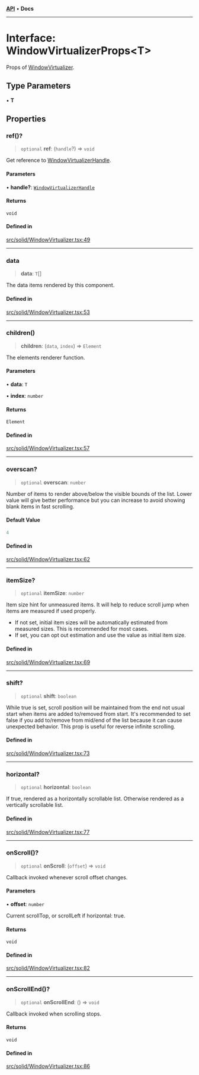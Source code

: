 [**API**](../../API.md) • **Docs**

***

# Interface: WindowVirtualizerProps\<T\>

Props of [WindowVirtualizer](../functions/WindowVirtualizer.md).

## Type Parameters

• **T**

## Properties

### ref()?

> `optional` **ref**: (`handle`?) => `void`

Get reference to [WindowVirtualizerHandle](WindowVirtualizerHandle.md).

#### Parameters

• **handle?**: [`WindowVirtualizerHandle`](WindowVirtualizerHandle.md)

#### Returns

`void`

#### Defined in

[src/solid/WindowVirtualizer.tsx:49](https://github.com/inokawa/virtua/blob/cde6b757a74b1e8c69e920fc596425ef39738abf/src/solid/WindowVirtualizer.tsx#L49)

***

### data

> **data**: `T`[]

The data items rendered by this component.

#### Defined in

[src/solid/WindowVirtualizer.tsx:53](https://github.com/inokawa/virtua/blob/cde6b757a74b1e8c69e920fc596425ef39738abf/src/solid/WindowVirtualizer.tsx#L53)

***

### children()

> **children**: (`data`, `index`) => `Element`

The elements renderer function.

#### Parameters

• **data**: `T`

• **index**: `number`

#### Returns

`Element`

#### Defined in

[src/solid/WindowVirtualizer.tsx:57](https://github.com/inokawa/virtua/blob/cde6b757a74b1e8c69e920fc596425ef39738abf/src/solid/WindowVirtualizer.tsx#L57)

***

### overscan?

> `optional` **overscan**: `number`

Number of items to render above/below the visible bounds of the list. Lower value will give better performance but you can increase to avoid showing blank items in fast scrolling.

#### Default Value

```ts
4
```

#### Defined in

[src/solid/WindowVirtualizer.tsx:62](https://github.com/inokawa/virtua/blob/cde6b757a74b1e8c69e920fc596425ef39738abf/src/solid/WindowVirtualizer.tsx#L62)

***

### itemSize?

> `optional` **itemSize**: `number`

Item size hint for unmeasured items. It will help to reduce scroll jump when items are measured if used properly.

- If not set, initial item sizes will be automatically estimated from measured sizes. This is recommended for most cases.
- If set, you can opt out estimation and use the value as initial item size.

#### Defined in

[src/solid/WindowVirtualizer.tsx:69](https://github.com/inokawa/virtua/blob/cde6b757a74b1e8c69e920fc596425ef39738abf/src/solid/WindowVirtualizer.tsx#L69)

***

### shift?

> `optional` **shift**: `boolean`

While true is set, scroll position will be maintained from the end not usual start when items are added to/removed from start. It's recommended to set false if you add to/remove from mid/end of the list because it can cause unexpected behavior. This prop is useful for reverse infinite scrolling.

#### Defined in

[src/solid/WindowVirtualizer.tsx:73](https://github.com/inokawa/virtua/blob/cde6b757a74b1e8c69e920fc596425ef39738abf/src/solid/WindowVirtualizer.tsx#L73)

***

### horizontal?

> `optional` **horizontal**: `boolean`

If true, rendered as a horizontally scrollable list. Otherwise rendered as a vertically scrollable list.

#### Defined in

[src/solid/WindowVirtualizer.tsx:77](https://github.com/inokawa/virtua/blob/cde6b757a74b1e8c69e920fc596425ef39738abf/src/solid/WindowVirtualizer.tsx#L77)

***

### onScroll()?

> `optional` **onScroll**: (`offset`) => `void`

Callback invoked whenever scroll offset changes.

#### Parameters

• **offset**: `number`

Current scrollTop, or scrollLeft if horizontal: true.

#### Returns

`void`

#### Defined in

[src/solid/WindowVirtualizer.tsx:82](https://github.com/inokawa/virtua/blob/cde6b757a74b1e8c69e920fc596425ef39738abf/src/solid/WindowVirtualizer.tsx#L82)

***

### onScrollEnd()?

> `optional` **onScrollEnd**: () => `void`

Callback invoked when scrolling stops.

#### Returns

`void`

#### Defined in

[src/solid/WindowVirtualizer.tsx:86](https://github.com/inokawa/virtua/blob/cde6b757a74b1e8c69e920fc596425ef39738abf/src/solid/WindowVirtualizer.tsx#L86)
